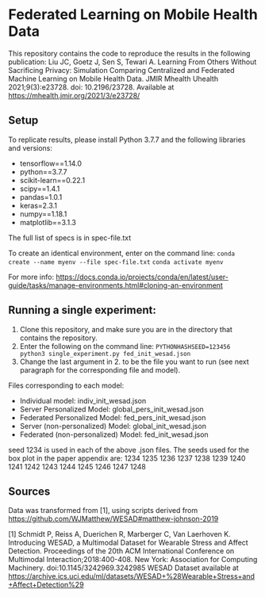 # Federated Learning on Mobile Health Data
This repository contains the code to reproduce the results in the following publication:
Liu JC, Goetz J, Sen S, Tewari A. Learning From Others Without Sacrificing Privacy: Simulation Comparing Centralized and Federated Machine Learning on Mobile Health Data. JMIR Mhealth Uhealth 2021;9(3):e23728. doi: 10.2196/23728. Available at https://mhealth.jmir.org/2021/3/e23728/


## Setup
To replicate results, please install Python 3.7.7 and the following libraries and versions:

* tensorflow==1.14.0
* python==3.7.7
* scikit-learn==0.22.1
* scipy==1.4.1 
* pandas=1.0.1
* keras=2.3.1
* numpy==1.18.1
* matplotlib==3.1.3 

The full list of specs is in spec-file.txt

To create an identical environment, enter on the command line:
`conda create --name myenv --file spec-file.txt`
`conda activate myenv`

For more info: https://docs.conda.io/projects/conda/en/latest/user-guide/tasks/manage-environments.html#cloning-an-environment


## Running a single experiment: 
1. Clone this repository, and make sure you are in the directory that contains the repository. 
2. Enter the following on the command line:
`PYTHONHASHSEED=123456 python3 single_experiment.py fed_init_wesad.json`
3. Change the last argument in 2. to be the file you want to run (see next paragraph for the corresponding file and model). 

Files corresponding to each model: 
* Individual model: indiv_init_wesad.json
* Server Personalized Model: global_pers_init_wesad.json
* Federated Personalized Model: fed_pers_init_wesad.json
* Server (non-personalized) Model: global_init_wesad.json
* Federated (non-personalized) Model: fed_init_wesad.json

seed 1234 is used in each of the above .json files. The seeds used for the box plot in the paper appendix are:
1234 1235 1236 1237 1238 1239 1240 1241 1242 1243 1244 1245 1246 1247 1248


## Sources
Data was transformed from [1], using scripts derived from https://github.com/WJMatthew/WESAD#matthew-johnson-2019  

[1] Schmidt P, Reiss A, Duerichen R, Marberger C, Van Laerhoven K. Introducing WESAD, a Multimodal Dataset for Wearable Stress and Affect Detection. Proceedings of the 20th ACM International Conference on Multimodal Interaction;2018:400-408. New York: Association for Computing Machinery. doi:10.1145/3242969.3242985 
WESAD Dataset available at https://archive.ics.uci.edu/ml/datasets/WESAD+%28Wearable+Stress+and+Affect+Detection%29


